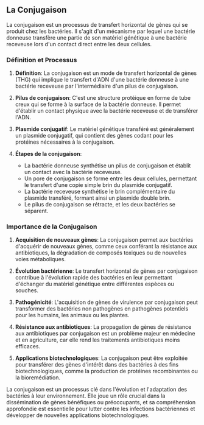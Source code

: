 ## La Conjugaison

La conjugaison est un processus de transfert horizontal de gènes qui se produit chez les bactéries. Il s'agit d'un mécanisme par lequel une bactérie donneuse transfère une partie de son matériel génétique à une bactérie receveuse lors d'un contact direct entre les deux cellules.

### Définition et Processus

1. **Définition**: La conjugaison est un mode de transfert horizontal de gènes (THG) qui implique le transfert d'ADN d'une bactérie donneuse à une bactérie receveuse par l'intermédiaire d'un pilus de conjugaison.

2. **Pilus de conjugaison**: C'est une structure protéique en forme de tube creux qui se forme à la surface de la bactérie donneuse. Il permet d'établir un contact physique avec la bactérie receveuse et de transférer l'ADN.

3. **Plasmide conjugatif**: Le matériel génétique transféré est généralement un plasmide conjugatif, qui contient des gènes codant pour les protéines nécessaires à la conjugaison.

4. **Étapes de la conjugaison**:
   - La bactérie donneuse synthétise un pilus de conjugaison et établit un contact avec la bactérie receveuse.
   - Un pore de conjugaison se forme entre les deux cellules, permettant le transfert d'une copie simple brin du plasmide conjugatif.
   - La bactérie receveuse synthétise le brin complémentaire du plasmide transféré, formant ainsi un plasmide double brin.
   - Le pilus de conjugaison se rétracte, et les deux bactéries se séparent.

### Importance de la Conjugaison

1. **Acquisition de nouveaux gènes**: La conjugaison permet aux bactéries d'acquérir de nouveaux gènes, comme ceux conférant la résistance aux antibiotiques, la dégradation de composés toxiques ou de nouvelles voies métaboliques.

2. **Évolution bactérienne**: Le transfert horizontal de gènes par conjugaison contribue à l'évolution rapide des bactéries en leur permettant d'échanger du matériel génétique entre différentes espèces ou souches.

3. **Pathogénicité**: L'acquisition de gènes de virulence par conjugaison peut transformer des bactéries non pathogènes en pathogènes potentiels pour les humains, les animaux ou les plantes.

4. **Résistance aux antibiotiques**: La propagation de gènes de résistance aux antibiotiques par conjugaison est un problème majeur en médecine et en agriculture, car elle rend les traitements antibiotiques moins efficaces.

5. **Applications biotechnologiques**: La conjugaison peut être exploitée pour transférer des gènes d'intérêt dans des bactéries à des fins biotechnologiques, comme la production de protéines recombinantes ou la bioremédiation.

La conjugaison est un processus clé dans l'évolution et l'adaptation des bactéries à leur environnement. Elle joue un rôle crucial dans la dissémination de gènes bénéfiques ou préoccupants, et sa compréhension approfondie est essentielle pour lutter contre les infections bactériennes et développer de nouvelles applications biotechnologiques.